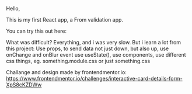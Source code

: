 Hello,

This is my first React app, a From validation app.


You can try this out here: 

What was difficult? 
Everything, and i was very slow. But i learn a lot from this project: 
Use props, to send data not just down, but also up, 
use onChange and onBlur event
use useState(),
use components,
use different css things, eg. something.module.css or just something.css





Challange and design made by frontendmentor.io: 
https://www.frontendmentor.io/challenges/interactive-card-details-form-XpS8cKZDWw
